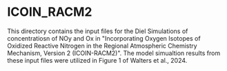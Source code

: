 # ICOIN_RACM2
 This directory contains the input files for the Diel Simulations of concentratiosn of NOy and Ox in "Incorporating Oxygen Isotopes of Oxidized Reactive Nitrogen in the Regional Atmospheric Chemistry Mechanism, Version 2 (ICOIN-RACM2)".  The model simualtion results from these input files were utilized in Figure 1 of Walters et al., 2024.
